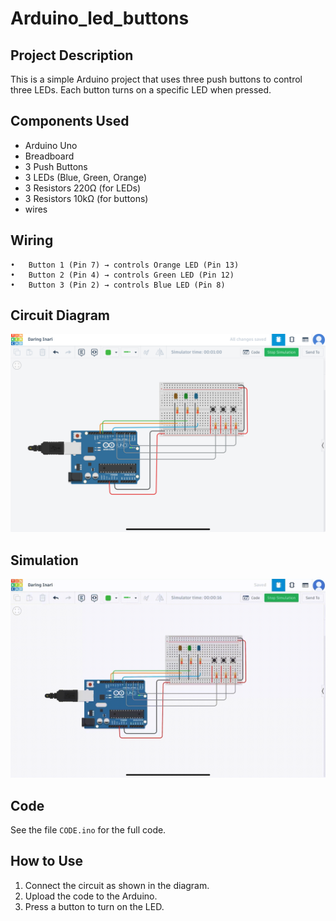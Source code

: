 # Arduino_led_buttons
## Project Description
This is a simple Arduino project that uses three push buttons to control three LEDs. 
Each button turns on a specific LED when pressed.

## Components Used
- Arduino Uno  
- Breadboard  
- 3 Push Buttons  
- 3 LEDs (Blue, Green, Orange)  
- 3 Resistors 220Ω (for LEDs)  
- 3 Resistors 10kΩ (for buttons)  
-  wires  

## Wiring
	•	Button 1 (Pin 7) → controls Orange LED (Pin 13)
	•	Button 2 (Pin 4) → controls Green LED (Pin 12)
	•	Button 3 (Pin 2) → controls Blue LED (Pin 8)

## Circuit Diagram
![Circuit Diagram](CircuitDiagram.jpg)

## Simulation
![Simulation](Simulation.gif)

## Code
See the file `CODE.ino` for the full code.

## How to Use
1. Connect the circuit as shown in the diagram.  
2. Upload the code to the Arduino.  
3. Press a button to turn on the LED.

